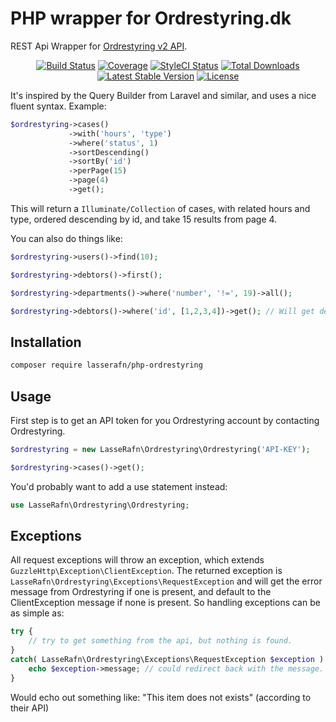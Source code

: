 # PHP wrapper for Ordrestyring.dk

REST Api Wrapper for [Ordrestyring v2 API](http://api.ordrestyring.dk). 

<p align="center"> 
<a href="https://travis-ci.org/LasseRafn/php-ordrestyring"><img src="https://img.shields.io/travis/LasseRafn/php-ordrestyring.svg?style=flat-square" alt="Build Status"></a>
<a href="https://coveralls.io/github/LasseRafn/php-ordrestyring"><img src="https://img.shields.io/coveralls/LasseRafn/php-ordrestyring.svg?style=flat-square" alt="Coverage"></a>
<a href="https://styleci.io/repos/79925909"><img src="https://styleci.io/repos/78973710/shield?branch=master" alt="StyleCI Status"></a>
<a href="https://packagist.org/packages/LasseRafn/php-ordrestyring"><img src="https://img.shields.io/packagist/dt/LasseRafn/php-ordrestyring.svg?style=flat-square" alt="Total Downloads"></a>
<a href="https://packagist.org/packages/LasseRafn/php-ordrestyring"><img src="https://img.shields.io/packagist/v/LasseRafn/php-ordrestyring.svg?style=flat-square" alt="Latest Stable Version"></a>
<a href="https://packagist.org/packages/LasseRafn/php-ordrestyring"><img src="https://img.shields.io/packagist/l/LasseRafn/php-ordrestyring.svg?style=flat-square" alt="License"></a>
</p>

It's inspired by the Query Builder from Laravel and similar, and uses a nice fluent syntax. Example: 

````php
$ordrestyring->cases()
             ->with('hours', 'type')
             ->where('status', 1)
             ->sortDescending()
             ->sortBy('id')
             ->perPage(15)
             ->page(4)
             ->get();
````

This will return a ``Illuminate/Collection`` of cases, with related hours and type, ordered descending by id, and take 15 results from page 4.

You can also do things like:
````php
$ordrestyring->users()->find(10);
````

````php
$ordrestyring->debtors()->first();
````

````php
$ordrestyring->departments()->where('number', '!=', 19)->all();
````

````php
$ordrestyring->debtors()->where('id', [1,2,3,4])->get(); // Will get debtors with id 1, 2, 3 and/or 4
````

## Installation
````bash
composer require lasserafn/php-ordrestyring
````

## Usage

First step is to get an API token for you Ordrestyring account by contacting Ordrestyring.

````php
$ordrestyring = new LasseRafn\Ordrestyring\Ordrestyring('API-KEY');

$ordrestyring->cases()->get();
````

You'd probably want to add a use statement instead:
````php
use LasseRafn\Ordrestyring\Ordrestyring;
````

## Exceptions
All request exceptions will throw an exception, which extends ``GuzzleHttp\Exception\ClientException``. The returned exception is ``LasseRafn\Ordrestyring\Exceptions\RequestException`` and will get the error message from Ordrestyring if one is present, and default to the ClientException message if none is present. So handling exceptions can be as simple as:

````php
try {
    // try to get something from the api, but nothing is found.
}
catch( LasseRafn\Ordrestyring\Exceptions\RequestException $exception ) {
    echo $exception->message; // could redirect back with the message.
}
````

Would echo out something like: "This item does not exists" (according to their API)
